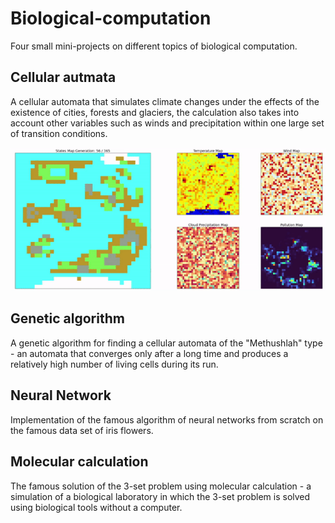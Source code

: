 # Biological-computation

Four small mini-projects on different topics of biological computation.

## Cellular autmata
A cellular automata that simulates climate changes under the effects of the existence of cities, forests and glaciers, the calculation also takes into account other variables such as winds and precipitation within one large set of transition conditions.

![Alt Text](https://github.com/itsikshteinberger/Biological-computation/raw/main/Images/ezgif.com-video-to-gif.gif)

## Genetic algorithm
A genetic algorithm for finding a cellular automata of the "Methushlah" type - an automata that converges only after a long time and produces a relatively high number of living cells during its run.

## Neural Network
Implementation of the famous algorithm of neural networks from scratch on the famous data set of iris flowers.

## Molecular calculation
The famous solution of the 3-set problem using molecular calculation - a simulation of a biological laboratory in which the 3-set problem is solved using biological tools without a computer.
